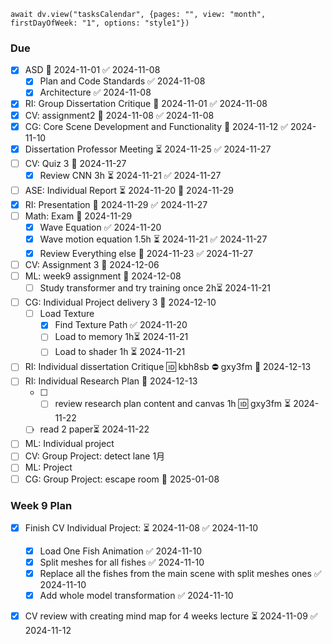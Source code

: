 ```dataviewjs
await dv.view("tasksCalendar", {pages: "", view: "month", firstDayOfWeek: "1", options: "style1"})
```


### Due
- [x] ASD 📅 2024-11-01 ✅ 2024-11-08
	- [x] Plan and Code Standards ✅ 2024-11-08
	- [x] Architecture ✅ 2024-11-08
- [x] RI: Group Dissertation Critique 📅 2024-11-01 ✅ 2024-11-08
- [x] CV: assignment2 📅 2024-11-08 ✅ 2024-11-08
- [x] CG: Core Scene Development and Functionality 📅 2024-11-12 ✅ 2024-11-10
- [x] Dissertation Professor Meeting ⏳ 2024-11-25 ✅ 2024-11-27
- [ ] CV: Quiz 3 📅 2024-11-27
	- [x] Review CNN 3h ⏳ 2024-11-21 ✅ 2024-11-27
- [ ] ASE: Individual Report ⏳ 2024-11-20 📅 2024-11-29
- [x] RI: Presentation 📅 2024-11-29 ✅ 2024-11-27
- [ ] Math: Exam 📅 2024-11-29 
	- [x] Wave Equation ✅ 2024-11-20
	- [x] Wave motion equation 1.5h ⏳ 2024-11-21 ✅ 2024-11-27
	- [x] Review Everything else 🛫 2024-11-23 ✅ 2024-11-27
- [ ] CV: Assignment 3 📅 2024-12-06
- [ ] ML: week9 assignment 📅 2024-12-08
	- [ ] Study transformer and try training once 2h⏳ 2024-11-21
- [ ] CG: Individual Project delivery 3 📅 2024-12-10
	- [ ] Load Texture
		- [x] Find Texture Path ✅ 2024-11-20
		- [ ] Load to memory 1h⏳ 2024-11-21
		- [ ] Load to shader 1h ⏳ 2024-11-21
- [ ] RI: Individual dissertation Critique 🆔 kbh8sb ⛔ gxy3fm 📅 2024-12-13
- [ ] RI: Individual Research Plan 📅 2024-12-13 	
	- [ ] - [ ] review research plan content and canvas 1h 🆔 gxy3fm ⏳ 2024-11-22
	- [ ] read 2 paper⏳ 2024-11-22
- [ ] ML: Individual project
- [ ] CV: Group Project: detect lane 1月
- [ ] ML: Project
- [ ] CG: Group Project: escape room 📅 2025-01-08 

### Week 9 Plan
- [x] Finish CV Individual Project: ⏳ 2024-11-08 ✅ 2024-11-10
	- [x] Load One Fish Animation ✅ 2024-11-10
	- [x] Split meshes for all fishes ✅ 2024-11-10
	- [x] Replace all the fishes from the main scene with split meshes ones ✅ 2024-11-10
	- [x] Add whole model transformation ✅ 2024-11-10
- [x] CV review with creating mind map for 4 weeks lecture ⏳ 2024-11-09 ✅ 2024-11-12





